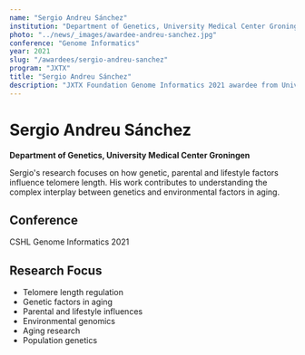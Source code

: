 ```yaml
---
name: "Sergio Andreu Sánchez"
institution: "Department of Genetics, University Medical Center Groningen"
photo: "../news/_images/awardee-andreu-sanchez.jpg"
conference: "Genome Informatics"
year: 2021
slug: "/awardees/sergio-andreu-sanchez"
program: "JXTX"
title: "Sergio Andreu Sánchez"
description: "JXTX Foundation Genome Informatics 2021 awardee from University Medical Center Groningen"
---
```


# Sergio Andreu Sánchez

**Department of Genetics, University Medical Center Groningen**

Sergio's research focuses on how genetic, parental and lifestyle factors influence telomere length. His work contributes to understanding the complex interplay between genetics and environmental factors in aging.

## Conference
CSHL Genome Informatics 2021

## Research Focus
- Telomere length regulation
- Genetic factors in aging
- Parental and lifestyle influences
- Environmental genomics
- Aging research
- Population genetics